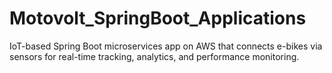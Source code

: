 # Motovolt_SpringBoot_Applications
IoT-based Spring Boot microservices app on AWS that connects e-bikes via sensors for real-time tracking, analytics, and performance monitoring.
